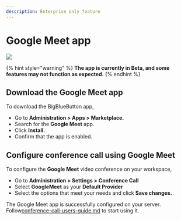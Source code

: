 ```yaml
---
description: Enterprise only feature
---
```


# Google Meet app

![](<../../../.gitbook/assets/2021-06-10\_22-31-38 (3) (3) (3) (3) (3) (3) (3) (3) (3) (2) (3) (1) (1) (1) (1) (2) (1) (1) (1) (1) (1) (1) (4) (33).jpg>)

{% hint style="warning" %}
**The app is currently in Beta, and some features may not function as expected.**
{% endhint %}

## Download the Google Meet app

To download the BigBlueButton app,

* Go to **Administration > Apps > Marketplace.**
* Search for the **Google Meet** app.
* Click **Install.**
* Confirm that the app is enabled.

## Configure conference call using Google Meet

To configure the **Google Meet** video conference on your workspace,

* Go to **Administration > Settings > Conference Call**
* Select **GoogleMeet** as your **Default Provider**
* Select the options that meet your needs and click **Save changes.**

The Google Meet app is successfully configured on your server. Follow[conference-call-users-guide.md](../conference-call-users-guide.md "mention") to start using it.

